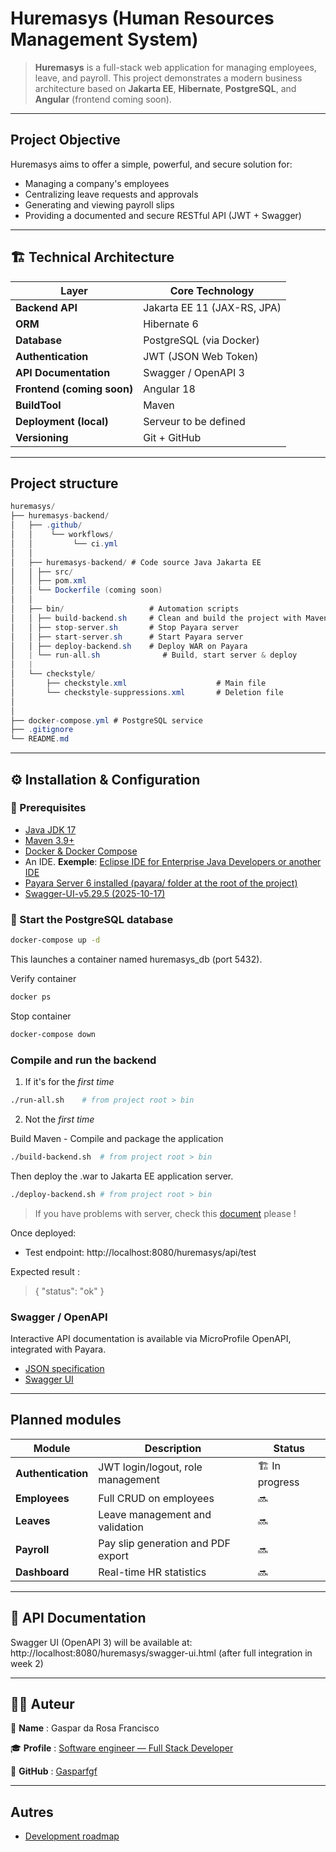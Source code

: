 # Huremasys (Human Resources Management System)

> **Huremasys** is a full-stack web application for managing employees, leave, and payroll.
> This project demonstrates a modern business architecture based on **Jakarta EE**, **Hibernate**, **PostgreSQL**, and **Angular** (frontend coming soon).

---

## Project Objective

Huremasys aims to offer a simple, powerful, and secure solution for:
- Managing a company's employees
- Centralizing leave requests and approvals
- Generating and viewing payroll slips
- Providing a documented and secure RESTful API (JWT + Swagger)

---

## 🏗️ Technical Architecture

| Layer | Core Technology |
|---------|------------------------|
| **Backend API** | Jakarta EE 11 (JAX-RS, JPA) |
| **ORM** | Hibernate 6 |
| **Database** | PostgreSQL (via Docker) |
| **Authentication** | JWT (JSON Web Token) |
| **API Documentation** | Swagger / OpenAPI 3 |
| **Frontend (coming soon)** | Angular 18 |
| **BuildTool** | Maven |
| **Deployment (local)** | Serveur to be defined |
| **Versioning** | Git + GitHub |

---

## Project structure

```java
huremasys/
├──	huremasys-backend/
│	├── .github/
│	│    └── workflows/
│	│         └── ci.yml
│	│
│	├── huremasys-backend/ # Code source Java Jakarta EE
│	│ ├── src/
│	│ ├── pom.xml
│	│ └── Dockerfile (coming soon)
│	│
│	├── bin/                   # Automation scripts
│	│ ├── build-backend.sh     # Clean and build the project with Maven
│	│ ├── stop-server.sh       # Stop Payara server
│	│ ├── start-server.sh      # Start Payara server
│	│ ├── deploy-backend.sh    # Deploy WAR on Payara
│	| └── run-all.sh			  # Build, start server & deploy
│	|
│	└──	checkstyle/
│		├── checkstyle.xml                    # Main file
│		└── checkstyle-suppressions.xml       # Deletion file
│
│
├── docker-compose.yml # PostgreSQL service
├── .gitignore
└── README.md
```

---

## ⚙️ Installation & Configuration

### 🔧 Prerequisites

- [Java JDK 17](https://www.oracle.com/java/technologies/downloads/)
- [Maven 3.9+](https://maven.apache.org/)
- [Docker & Docker Compose](https://www.docker.com/)
- An IDE. **Exemple**: [Eclipse IDE for Enterprise Java Developers or another IDE](https://eclipse.org/downloads/)
- [Payara Server 6 installed (payara/ folder at the root of the project)](https://payara.fish/downloads/payara-platform-community-edition/)
- [Swagger-UI-v5.29.5 (2025-10-17)](https://github.com/swagger-api/swagger-ui/releases)

### 🐘 Start the PostgreSQL database

```bash
docker-compose up -d
```
This launches a container named huremasys_db (port 5432).

Verify container

```bash
docker ps
```

Stop container

```bash
docker-compose down
```

### Compile and run the backend

1. If it's for the _first time_

```bash
./run-all.sh	# from project root > bin
```

2. Not the _first time_

Build Maven - Compile and package the application

```bash
./build-backend.sh	# from project root > bin
```

Then deploy the .war to Jakarta EE application server.

```bash
./deploy-backend.sh	# from project root > bin
```

> If you have problems with server, check this [document](https://github.com/Gasparfgf/huremasys/blob/main/huremasys-backend/doc/DEBUG.md) please !

Once deployed:

- Test endpoint: http://localhost:8080/huremasys/api/test

Expected result :
> { "status": "ok" }

### Swagger / OpenAPI

Interactive API documentation is available via MicroProfile OpenAPI, integrated with Payara.

- [JSON specification](http://localhost:8080/huremasys-backend/api/openapi)
- [Swagger UI](http://localhost:8080/huremasys-backend/api/swagger-ui)

---

## Planned modules

| Module             | Description                                 | Status       |
| ------------------ | ------------------------------------------- | ------------ |
| **Authentication** | JWT login/logout, role management         | 🏗️ In progress |
| **Employees**      | Full CRUD on employees               | 🔜           |
| **Leaves**         | Leave management and validation            | 🔜           |
| **Payroll**        | Pay slip generation and PDF export | 🔜           |
| **Dashboard**      | Real-time HR statistics               | 🔜           |

---

## 📘 API Documentation

Swagger UI (OpenAPI 3) will be available at: http://localhost:8080/huremasys/swagger-ui.html
(after full integration in week 2)

---

## 🧑‍💻 Auteur

💼 **Name** : Gaspar da Rosa Francisco

🎓 **Profile** : [Software engineer — Full Stack Developer](https://www.linkedin.com/in/gaspar-francisco-5a4639203/)

🔗 **GitHub** : [Gasparfgf](https://github.com/Gasparfgf)


---

## Autres

- [Development roadmap](https://github.com/Gasparfgf/huremasys/blob/main/huremasys-backend/doc/development.md)



